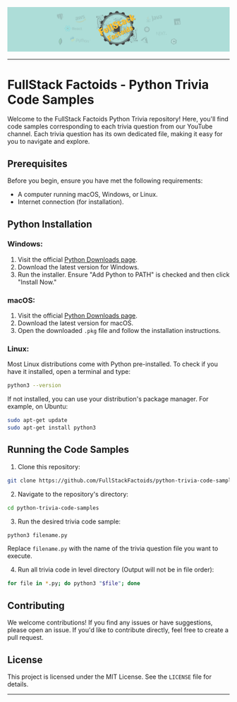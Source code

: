 ![FullStack Factoids Logo](https://github.com/FullStackFactoids/.github/blob/main/profile/fullstackfactoid-github-narrow.png)

---

# FullStack Factoids - Python Trivia Code Samples

Welcome to the FullStack Factoids Python Trivia repository! Here, you'll find code samples corresponding to each trivia question from our YouTube channel. Each trivia question has its own dedicated file, making it easy for you to navigate and explore.

## Prerequisites

Before you begin, ensure you have met the following requirements:

- A computer running macOS, Windows, or Linux.
- Internet connection (for installation).

## Python Installation

### Windows:

1. Visit the official [Python Downloads page](https://www.python.org/downloads/).
2. Download the latest version for Windows.
3. Run the installer. Ensure "Add Python to PATH" is checked and then click "Install Now."

### macOS:

1. Visit the official [Python Downloads page](https://www.python.org/downloads/).
2. Download the latest version for macOS.
3. Open the downloaded `.pkg` file and follow the installation instructions.

### Linux:

Most Linux distributions come with Python pre-installed. To check if you have it installed, open a terminal and type:
```bash
python3 --version
```
If not installed, you can use your distribution's package manager. For example, on Ubuntu:
```bash
sudo apt-get update
sudo apt-get install python3
```

## Running the Code Samples

1. Clone this repository:
```bash
git clone https://github.com/FullStackFactoids/python-trivia-code-samples.git
```

2. Navigate to the repository's directory:
```bash
cd python-trivia-code-samples
```

3. Run the desired trivia code sample:
```bash
python3 filename.py
```
Replace `filename.py` with the name of the trivia question file you want to execute.

4. Run all trivia code in level directory (Output will not be in file order):
```bash
for file in *.py; do python3 "$file"; done
```
## Contributing

We welcome contributions! If you find any issues or have suggestions, please open an issue. If you'd like to contribute directly, feel free to create a pull request.

## License

This project is licensed under the MIT License. See the `LICENSE` file for details.

---
